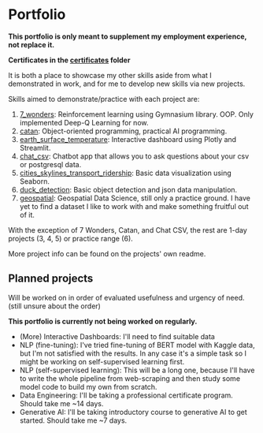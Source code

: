# Portfolio

**This portfolio is only meant to supplement my employment experience, not replace it.**

**Certificates in the [certificates](certificates) folder**

It is both a place to showcase my other skills aside from what I demonstrated in work, and for me to develop new skills via new projects.

Skills aimed to demonstrate/practice with each project are:

1. [7_wonders](7_wonders): Reinforcement learning using Gymnasium library. OOP. Only implemented Deep-Q Learning for now.
2. [catan](catan): Object-oriented programming, practical AI programming.
3. [earth_surface_temperature](earth_surface_temperature): Interactive dashboard using Plotly and Streamlit.
4. [chat_csv](chat_csv): Chatbot app that allows you to ask questions about your csv or postgresql data.
5. [cities_skylines_transport_ridership](cities_skylines_transport_ridership): Basic data visualization using Seaborn.
6. [duck_detection](duck_detection): Basic object detection and json data manipulation.
7. [geospatial](geospatial): Geospatial Data Science, still only a practice ground. I have yet to find a dataset I like to work with and make something fruitful out of it.

With the exception of 7 Wonders, Catan, and Chat CSV, the rest are 1-day projects (3, 4, 5) or practice range (6).

More project info can be found on the projects' own readme.

## Planned projects

Will be worked on in order of evaluated usefulness and urgency of need. (still unsure about the order)

**This portfolio is currently not being worked on regularly.**

- (More) Interactive Dashboards: I'll need to find suitable data
- NLP (fine-tuning): I've tried fine-tuning of BERT model with Kaggle data, but I'm not satisfied with the results. In any case it's a simple task so I might be working on self-supervised learning first.
- NLP (self-supervised learning): This will be a long one, because I'll have to write the whole pipeline from web-scraping and then study some model code to build my own from scratch.
- Data Engineering: I'll be taking a professional certificate program. Should take me ~14 days.
- Generative AI: I'll be taking introductory course to generative AI to get started. Should take me ~7 days.
